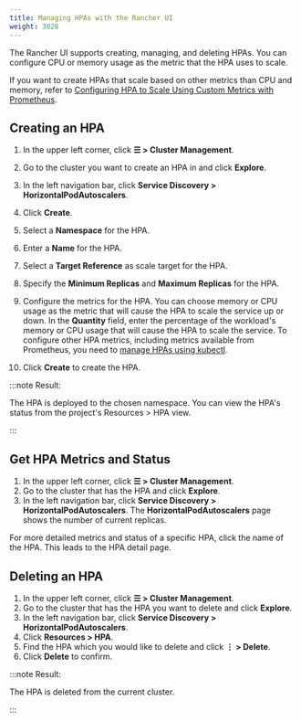 ```yaml
---
title: Managing HPAs with the Rancher UI
weight: 3028
---
```


The Rancher UI supports creating, managing, and deleting HPAs. You can configure CPU or memory usage as the metric that the HPA uses to scale.

If you want to create HPAs that scale based on other metrics than CPU and memory, refer to [Configuring HPA to Scale Using Custom Metrics with Prometheus](k8s-in-rancher/horizontal-pod-autoscaler/manage-hpa-with-kubectl/#configuring-hpa-to-scale-using-custom-metrics-with-prometheus).

## Creating an HPA

1. In the upper left corner, click **☰ > Cluster Management**.
1. Go to the cluster you want to create an HPA in and click **Explore**.
1. In the left navigation bar, click **Service Discovery > HorizontalPodAutoscalers**.
1. Click **Create**.
1. Select a **Namespace** for the HPA.
1. Enter a **Name** for the HPA.
1. Select a **Target Reference** as scale target for the HPA.
1. Specify the **Minimum Replicas** and **Maximum Replicas** for the HPA.
1. Configure the metrics for the HPA. You can choose memory or CPU usage as the metric that will cause the HPA to scale the service up or down. In the **Quantity** field, enter the percentage of the workload's memory or CPU usage that will cause the HPA to scale the service. To configure other HPA metrics, including metrics available from Prometheus, you need to [manage HPAs using kubectl](k8s-in-rancher/horizontal-pod-autoscaler/manage-hpa-with-kubectl/#configuring-hpa-to-scale-using-custom-metrics-with-prometheus).

1. Click **Create** to create the HPA.

:::note Result:

The HPA is deployed to the chosen namespace. You can view the HPA's status from the project's Resources > HPA view.

:::

## Get HPA Metrics and Status

1. In the upper left corner, click **☰ > Cluster Management**.
1. Go to the cluster that has the HPA and click **Explore**.
1. In the left navigation bar, click **Service Discovery > HorizontalPodAutoscalers**. The **HorizontalPodAutoscalers** page shows the number of current replicas.

For more detailed metrics and status of a specific HPA, click the name of the HPA. This leads to the HPA detail page.


## Deleting an HPA

1. In the upper left corner, click **☰ > Cluster Management**.
1. Go to the cluster that has the HPA you want to delete and click **Explore**.
1. In the left navigation bar, click **Service Discovery > HorizontalPodAutoscalers**.
1. Click **Resources > HPA**.
1. Find the HPA which you would like to delete and click **⋮ > Delete**.
1. Click **Delete** to confirm.

:::note Result:

The HPA is deleted from the current cluster.

:::